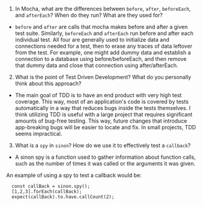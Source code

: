 <!-- Answers to the Short Answer Essay Questions go here -->

1. In Mocha, what are the differences between `before`, `after`, `beforeEach`, and `afterEach`? When do they run? What are they used for?
  * `before` and `after` are calls that mocha makes before and after a given test suite. Similarly, `beforeEach` and `afterEach` run before and after each individual test. All four are generally used to initialize data and connections needed for a test, then to erase any traces of data leftover from the test. For example, one might add dummy data and establish a connection to a database using before/beforeEach, and then remove that dummy data and close that connection using after/afterEach.

2. What is the point of Test Driven Development? What do you personally think about this approach?
  * The main goal of TDD is to have an end product with very high test coverage. This way, most of an application's code is covered by tests automatically in a way that reduces bugs inside the tests themselves. I think utilizing TDD is useful with a large project that requires significant amounts of bug-free testing. This way, future changes that introduce app-breaking bugs will be easier to locate and fix. In small projects, TDD seems impractical.

3. What is a `spy` in `sinon`? How do we use it to effectively test a `callback`?
  * A sinon spy is a function used to gather information about function calls, such as the number of times it was called or the arguments it was given.

  An example of using a spy to test a callback would be:

```
  const callBack = sinon.spy();
  [1,2,3].forEach(callBack);
  expect(callBack).to.have.callCount(2);
```